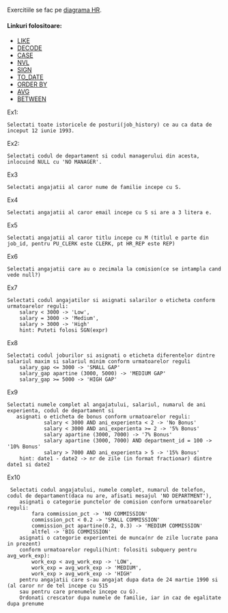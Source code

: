 Exercitiile se fac pe [diagrama HR](https://github.com/PVDoriginal/TutoriatBD2025/blob/Sapt-1/Diagrama%20HR/diagrama_HR.pdf).

#### Linkuri folositoare:
- [LIKE](https://docs.oracle.com/cd/B13789_01/server.101/b10759/conditions016.htm)
- [DECODE](https://docs.oracle.com/en/database/oracle/oracle-database/19/sqlrf/DECODE.html)
- [CASE](https://docs.oracle.com/cd/B19306_01/server.102/b14200/expressions004.htm)
- [NVL](https://docs.oracle.com/en/database/oracle/oracle-database/19/sqlrf/NVL.html)
- [SIGN](https://docs.oracle.com/en/database/oracle/oracle-database/21/sqlrf/SIGN.html)
- [TO_DATE](https://docs.oracle.com/en/database/oracle/oracle-database/21/sqlrf/TO_DATE.html)
- [ORDER BY](https://docs.oracle.com/en/database/other-databases/nosql-database/22.3/sqlreferencefornosql/order-clause.html)
- [AVG](https://docs.oracle.com/en/database/oracle/oracle-database/19/sqlrf/AVG.html)
- [BETWEEN](https://docs.oracle.com/en/database/oracle/oracle-database/23/sqlrf/BETWEEN-Condition.html)

Ex1: 

```
Selectati toate istoricele de posturi(job_history) ce au ca data de inceput 12 iunie 1993.
```

Ex2:

```
Selectati codul de departament si codul managerului din acesta, inlocuind NULL cu 'NO MANAGER'.
```

Ex3

```
Selectati angajatii al caror nume de familie incepe cu S.
```

Ex4

```
Selectati angajatii al caror email incepe cu S si are a 3 litera e.
```

Ex5

```
Selectati angajatii al caror titlu incepe cu M (titlul e parte din job_id, pentru PU_CLERK este CLERK, pt HR_REP este REP)
```

Ex6

```
Selectati angajatii care au o zecimala la comision(ce se intampla cand vede null?)
```

Ex7

```
Selectati codul angajatilor si asignati salarilor o eticheta conform urmatoarelor reguli:
    salary < 3000 -> 'Low',
    salary = 3000 -> 'Medium',
    salary > 3000 -> 'High'
    hint: Puteti folosi SGN(expr)
```

Ex8

```
Selectati codul joburilor si asignati o eticheta diferentelor dintre salariul maxim si salariul minim conform urmatoarelor reguli
    salary_gap <= 3000 -> 'SMALL GAP'
    salary_gap apartine (3000, 5000) -> 'MEDIUM GAP'
    salary_gap >= 5000 -> 'HIGH GAP'

```

Ex9

```
Selectati numele complet al angajatului, salariul, numarul de ani experienta, codul de departament si
   asignati o eticheta de bonus conform urmatoarelor reguli:
            salary < 3000 AND ani_experienta < 2 -> 'No Bonus'
            salary < 3000 AND ani_experienta >= 2 -> '5% Bonus'
            salary apartine (3000, 7000) -> '7% Bonus'
            salary apartine (3000, 7000) AND department_id = 100 -> '10% Bonus'
            salary > 7000 AND ani_experienta > 5 -> '15% Bonus'
    hint: date1 - date2 -> nr de zile (in format fractionar) dintre date1 si date2
```

Ex10

```
 Selectati codul angajatului, numele complet, numarul de telefon, codul de departament(daca nu are, afisati mesajul 'NO DEPARTMENT'),
    asignati o categorie punctelor de comision conform urmatoarelor reguli:
        fara commission_pct -> 'NO COMMISSION'
        commission_pct < 0.2 -> 'SMALL COMMISSION'
        commission_pct apartine(0.2, 0.3) -> 'MEDIUM COMMISSION'
        altfel -> 'BIG COMMISSION'
    asignati o categorie experientei de munca(nr de zile lucrate pana in prezent)
    conform urmatoarelor reguli(hint: folositi subquery pentru avg_work_exp):
        work_exp < avg_work_exp -> 'LOW', 
        work_exp = avg_work_exp -> 'MEDIUM', 
        work_exp > avg_work_exp -> 'HIGH'
    pentru angajatii care s-au angajat dupa data de 24 martie 1990 si (al caror nr de tel incepe cu 515 
    sau pentru care prenumele incepe cu G).
    Ordonati crescator dupa numele de familie, iar in caz de egalitate dupa prenume
```
